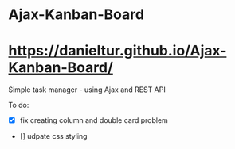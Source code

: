 # Ajax-Kanban-Board
# https://danieltur.github.io/Ajax-Kanban-Board/
Simple task manager - using Ajax and REST API

To do:
- [x] fix creating column and double card problem
- [] udpate css styling
